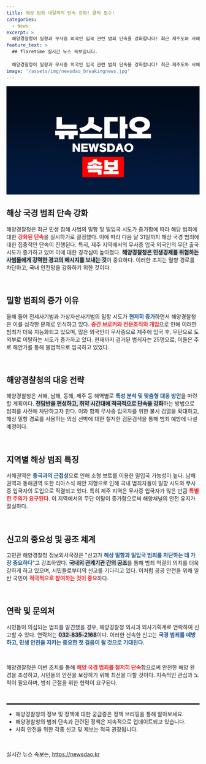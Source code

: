 ```yaml
---
title: 해상 범죄 내달까지 단속 강화! 클릭 필수!
categories:
  - News
excerpt: >
  해양경찰청이 밀항과 무사증 외국인 입국 관련 범죄 단속을 강화합니다! 최근 제주도와 서해에서의 도주 시도가 급증하고 있어, 범죄 예방을 위한 역대급 집중 단속이 예고됩니다. 해양 안전을 지킬 수 있는 중요한 소식에 주목하세요!
feature_text: >
  ## flaretime 실시간 뉴스 속보입니다.

  해양경찰청이 밀항과 무사증 외국인 입국 관련 범죄 단속을 강화합니다! 최근 제주도와 서해에서의 도주 시도가 급증하고 있어, 범죄 예방을 위한 역대급 집중 단속이 예고됩니다. 해양 안전을 지킬 수 있는 중요한 소식에 주목하세요!
image: '/assets/img/newsdao_breakingnews.jpg'
---
```


<p><img src="/assets/img/newsdao_breakingnews.jpg" alt="flaretime 속보" /></p>

<h2 data-ke-size="size26">해상 국경 범죄 단속 강화</h2>

<p data-ke-size="size16">해양경찰청은 최근 민생 침해 사범의 밀항 및 밀입국 시도가 증가함에 따라 해당 범죄에 대한 <b><span style="color: #ee2323;">강화된 단속</span></b>을 실시하기로 결정했다. 이에 따라 다음 달 31일까지 해상 국경 범죄에 대한 집중적인 단속이 진행된다. 특히, 제주 지역에서의 무사증 입국 외국인의 무단 출국 시도가 증가하고 있어 이에 대한 경각심이 높아졌다. <b><span style="background-color: #21538527;">해양경찰청은 민생경제를 위협하는 사범들에게 강력한 경고의 메시지를 보내는 것</span></b>이 중요하다. 이러한 조치는 밀항 경로를 차단하고, 국내 안전망을 강화하기 위한 것이다.</p>

<p data-ke-size="size16">&nbsp;</p>

<h2 data-ke-size="size26">밀항 범죄의 증가 이유</h2>

<p data-ke-size="size16">올해 들어 전세사기범과 가상자산사기범의 밀항 시도가 <b><span style="color: #1a5490;">현저히 증가</span></b>하면서 해양경찰청은 이를 심각한 문제로 인식하고 있다. <b><span style="color: #ee2323;">중간 브로커와 전문조직의 개입</span></b>으로 인해 이러한 범죄가 더욱 지능화되고 있으며, 많은 외국인이 무사증으로 제주에 입국 후, 무단으로 도 외부로 이탈하는 시도가 증가하고 있다. 현재까지 검거된 범죄자는 25명으로, 이들은 주로 해안가를 통해 불법적으로 입국하고 있었다.</p>

<p data-ke-size="size16">&nbsp;</p>

<h2 data-ke-size="size26">해양경찰청의 대응 전략</h2>

<p data-ke-size="size16">해양경찰청은 서해, 남해, 동해, 제주 등 해역별로 <b><span style="color: #1a5490;">특성 분석 및 맞춤형 대응 방안</span></b>을 마련할 계획이다. <b><span style="background-color: #21538527;">전담반을 편성하고, 취약 시간대에 적극적으로 단속을 강화</span></b>하는 방법으로 범죄를 사전에 차단하고자 한다. 이와 함께 무사증 입국자를 위한 불시 검열을 확대하고, 해상 밀항 경로를 사용하는 의심 선박에 대한 철저한 검문검색을 통해 범죄 예방에 나설 예정이다.</p>

<p data-ke-size="size16">&nbsp;</p>

<h2 data-ke-size="size26">지역별 해상 범죄 특징</h2>

<p data-ke-size="size16">서해권역은 <b><span style="color: #1a5490;">중국과의 근접성</span></b>으로 인해 소형 보트를 이용한 밀입국 가능성이 높다. 남해권역과 동해권역 또한 리아스식 해안 지형으로 인해 국내 범죄자들이 밀항 시도와 무사증 입국자의 도입으로 직결되고 있다. 특히 제주 지역은 무사증 입국자가 많은 만큼 <b><span style="color: #ee2323;">특별한 주의가 요구된다</span></b>. 이 지역에서의 무단 이탈이 증가함으로써 해양채널의 안전 유지가 절실하다.</p>

<p data-ke-size="size16">&nbsp;</p>

<h2 data-ke-size="size26">신고의 중요성 및 공조 체계</h2>

<p data-ke-size="size16">고민관 해양경찰청 정보외사국장은 "신고가 <b><span style="color: #1a5490;">해상 밀항과 밀입국 범죄를 차단하는 데 가장 중요하다</span></b>"고 강조하였다. <b><span style="background-color: #21538527;">국내외 관계기관 간의 공조</span></b>를 통해 범죄 척결의 의지를 더욱 강하게 하고 있으며, 시민들로부터의 신고를 기다리고 있다. 이처럼 공공 안전을 위해 일반 국민이 <b><span style="color: #ee2323;">적극적으로 참여하는 것이 중요</span></b>하다.</p>

<p data-ke-size="size16">&nbsp;</p>

<h2 data-ke-size="size26">연락 및 문의처</h2>

<p data-ke-size="size16">시민들이 의심되는 범죄를 발견했을 경우, 해양경찰청 외사과 외사기획계로 연락하여 신고할 수 있다. 연락처는 <b><span style="background-color: #21538527;">032-835-2168</span></b>이다. 이러한 신속한 신고는 <b><span style="color: #1a5490;">국경 범죄를 예방하고, 민생 안전을 지키는 중요한 첫 걸음이 될 것으로 기대된다</span></b>.</p>

<p data-ke-size="size16">&nbsp;</p>

<p data-ke-size="size16">해양경찰청은 이번 조치를 통해 <b><span style="color: #ee2323;">해양 국경 범죄를 철저히 단속</span></b>함으로써 안전한 해양 환경을 조성하고, 시민들의 안전을 보장하기 위해 최선을 다할 것이다. 지속적인 관심과 노력이 필요하며, 범죄 근절을 위한 협력이 요구된다.</p>

<p data-ke-size="size16">&nbsp;</p>

<hr style="border:1px solid black;"/>

<ul>
  <li>해양경찰청의 정보 및 정책에 대한 궁금증은 정책 브리핑을 통해 알아보세요.</li>
  <li>해양경찰청의 범죄 단속과 관련된 정책은 지속적으로 업데이트되고 있습니다.</li>
  <li>사회 안전을 위한 각종 신고 및 제보는 적극 권장됩니다.</li>
</ul>

<p data-ke-size="size16">&nbsp;</p>
실시간 뉴스 속보는, <a href="https://newsdao.kr" rel="dofollow">https://newsdao.kr</a>


